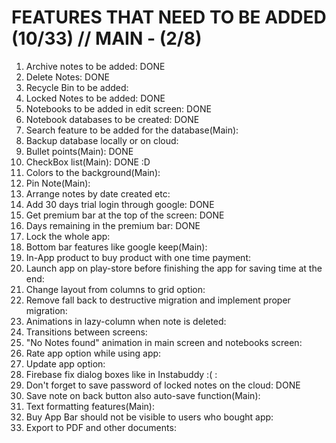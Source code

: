 FEATURES THAT NEED TO BE ADDED (10/33) // MAIN - (2/8)
=====================================

1) Archive notes to be added: DONE
2) Delete Notes: DONE
3) Recycle Bin to be added:
4) Locked Notes to be added: DONE
5) Notebooks to be added in edit screen: DONE
6) Notebook databases to be created: DONE
7) Search feature to be added for the database(Main):
8) Backup database locally or on cloud:
9) Bullet points(Main): DONE
10) CheckBox list(Main): DONE :D
11) Colors to the background(Main):
12) Pin Note(Main):
13) Arrange notes by date created etc:
14) Add 30 days trial login through google: DONE
15) Get premium bar at the top of the screen: DONE
16) Days remaining in the premium bar: DONE
17) Lock the whole app:
18) Bottom bar features like google keep(Main):
19) In-App product to buy product with one time payment:
20) Launch app on play-store before finishing the app for saving time at the end:
21) Change layout from columns to grid option:
22) Remove fall back to destructive migration and implement proper migration:
23) Animations in lazy-column when note is deleted:
24) Transitions between screens:
25) "No Notes found" animation in main screen and notebooks screen:
26) Rate app option while using app:
27) Update app option:
28) Firebase fix dialog boxes like in Instabuddy :( :
29) Don't forget to save password of locked notes on the cloud: DONE
30) Save note on back button also auto-save function(Main):
31) Text formatting features(Main):
32) Buy App Bar should not be visible to users who bought app:
33) Export to PDF and other documents: